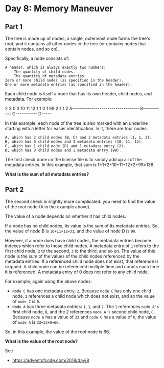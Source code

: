 # Day 8: Memory Maneuver

## Part 1

The tree is made up of nodes; a single, outermost node forms the tree's root, and it contains all other nodes in the tree (or contains nodes that contain nodes, and so on).

Specifically, a node consists of:

    A header, which is always exactly two numbers:
        The quantity of child nodes.
        The quantity of metadata entries.
    Zero or more child nodes (as specified in the header).
    One or more metadata entries (as specified in the header).

Each child node is itself a node that has its own header, child nodes, and metadata. For example:

2 3 0 3 10 11 12 1 1 0 1 99 2 1 1 2
A----------------------------------
    B----------- C-----------
                     D-----

In this example, each node of the tree is also marked with an underline starting with a letter for easier identification. In it, there are four nodes:

    A, which has 2 child nodes (B, C) and 3 metadata entries (1, 1, 2).
    B, which has 0 child nodes and 3 metadata entries (10, 11, 12).
    C, which has 1 child node (D) and 1 metadata entry (2).
    D, which has 0 child nodes and 1 metadata entry (99).

The first check done on the license file is to simply add up all of the metadata entries. In this example, that sum is 1+1+2+10+11+12+2+99=138.

**What is the sum of all metadata entries?**

## Part 2

The second check is slightly more complicated: you need to find the value of the root node (A in the example above).

The value of a node depends on whether it has child nodes.

If a node has no child nodes, its value is the sum of its metadata entries. So, the value of node B is `10+11+12=33`, and the value of node D is `99`.

However, if a node does have child nodes, the metadata entries become indexes which refer to those child nodes. A metadata entry of `1` refers to the first child node, `2` to the second, `3` to the third, and so on. The value of this node is the sum of the values of the child nodes referenced by the metadata entries. If a referenced child node does not exist, that reference is skipped. A child node can be referenced multiple time and counts each time it is referenced. A metadata entry of 0 does not refer to any child node.

For example, again using the above nodes:

- `Node C` has one metadata entry, `2`. Because `node C` has only one child node, `2` references a child node which does not exist, and so the value of `node C` is `0`.
- `Node A` has three metadata entries: `1`, `1`, and `2`. The `1` references `node A's` first child node, `B`, and the 2 references `node A's` second child node, `C`. Because `node B` has a value of `33` and `node C` has a value of `0`, the value of `node A` is `33+33+0=66`.

So, in this example, the value of the root node is 66.

**What is the value of the root node?**

See
- https://adventofcode.com/2018/day/8